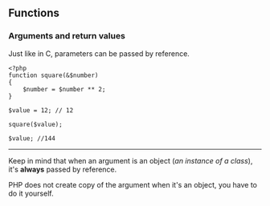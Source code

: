 ## Functions

### Arguments and return values

Just like in C, parameters can be passed by reference. 

```
<?php
function square(&$number)
{
    $number = $number ** 2;
}

$value = 12; // 12

square($value);

$value; //144
```

---

Keep in mind that when an argument is an object (_an instance of a class_), it's **always** passed by reference.

PHP does not create copy of the argument when it's an object, you have to do it yourself.
